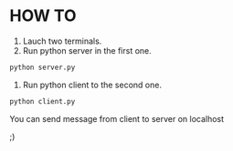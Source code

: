 # HOW TO

1. Lauch two terminals.
2. Run python server in the first one.
 
```python
python server.py
```
1. Run python client to the second one.
 
```python
python client.py
```
You can send message from client to server on localhost

;)
